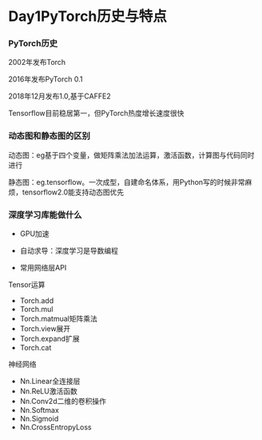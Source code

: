 # Day1PyTorch历史与特点

### PyTorch历史

2002年发布Torch

2016年发布PyTorch 0.1

2018年12月发布1.0,基于CAFFE2

Tensorflow目前稳居第一，但PyTorch热度增长速度很快

### 动态图和静态图的区别

动态图：eg基于四个变量，做矩阵乘法加法运算，激活函数，计算图与代码同时进行

静态图：eg.tensorflow。一次成型，自建命名体系，用Python写的时候非常麻烦，tensorflow2.0能支持动态图优先

### 深度学习库能做什么

- GPU加速

- 自动求导：深度学习是导数编程
- 常用网络层API

Tensor运算

- Torch.add
- Torch.mul
- Torch.matmual矩阵乘法
- Torch.view展开
- Torch.expand扩展
- Torch.cat

神经网络

- Nn.Linear全连接层
- Nn.ReLU激活函数
- Nn.Conv2d二维的卷积操作
- Nn.Softmax
- Nn.Sigmoid
- Nn.CrossEntropyLoss